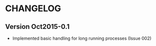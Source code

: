 CHANGELOG
=========

Version Oct2015-0.1
-------------------

 * Implemented basic handling for long running processes (Issue 002)